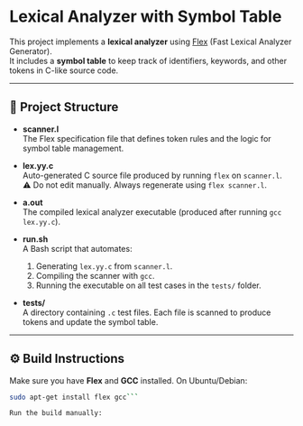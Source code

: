 # Lexical Analyzer with Symbol Table

This project implements a **lexical analyzer** using [Flex](https://github.com/westes/flex) (Fast Lexical Analyzer Generator).  
It includes a **symbol table** to keep track of identifiers, keywords, and other tokens in C-like source code.

---

## 📂 Project Structure

- **scanner.l**  
  The Flex specification file that defines token rules and the logic for symbol table management.

- **lex.yy.c**  
  Auto-generated C source file produced by running `flex` on `scanner.l`.  
  ⚠️ Do not edit manually. Always regenerate using `flex scanner.l`.

- **a.out**  
  The compiled lexical analyzer executable (produced after running `gcc lex.yy.c`).

- **run.sh**  
  A Bash script that automates:  
  1. Generating `lex.yy.c` from `scanner.l`.  
  2. Compiling the scanner with `gcc`.  
  3. Running the executable on all test cases in the `tests/` folder.

- **tests/**  
  A directory containing `.c` test files. Each file is scanned to produce tokens and update the symbol table.

---

## ⚙️ Build Instructions

Make sure you have **Flex** and **GCC** installed. On Ubuntu/Debian:

```bash
sudo apt-get install flex gcc```

Run the build manually:
